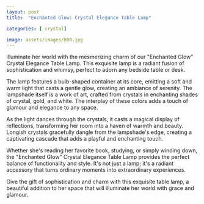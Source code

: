 ```yaml
---
layout: post
title:  "Enchanted Glow: Crystal Elegance Table Lamp"

categories: [ crystal]

image: assets/images/800.jpg
---
```


Illuminate her world with the mesmerizing charm of our "Enchanted Glow" Crystal Elegance Table Lamp. This exquisite lamp is a radiant fusion of sophistication and whimsy, perfect to adorn any bedside table or desk.

The lamp features a bulb-shaped container at its core, emitting a soft and warm light that casts a gentle glow, creating an ambiance of serenity. The lampshade itself is a work of art, crafted from crystals in enchanting shades of crystal, gold, and white. The interplay of these colors adds a touch of glamour and elegance to any space.

As the light dances through the crystals, it casts a magical display of reflections, transforming her room into a haven of warmth and beauty. Longish crystals gracefully dangle from the lampshade's edge, creating a captivating cascade that adds a playful and enchanting touch.

Whether she's reading her favorite book, studying, or simply winding down, the "Enchanted Glow" Crystal Elegance Table Lamp provides the perfect balance of functionality and style. It's not just a lamp; it's a radiant accessory that turns ordinary moments into extraordinary experiences.

Give the gift of sophistication and charm with this exquisite table lamp, a beautiful addition to her space that will illuminate her world with grace and glamour.
